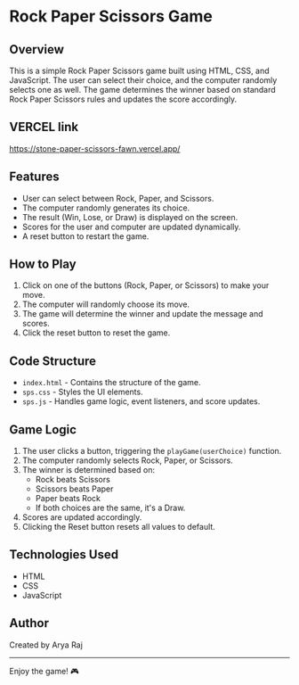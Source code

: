 # Rock Paper Scissors Game

## Overview
This is a simple Rock Paper Scissors game built using HTML, CSS, and JavaScript. The user can select their choice, and the computer randomly selects one as well. The game determines the winner based on standard Rock Paper Scissors rules and updates the score accordingly.

## VERCEL link
https://stone-paper-scissors-fawn.vercel.app/

## Features
- User can select between Rock, Paper, and Scissors.
- The computer randomly generates its choice.
- The result (Win, Lose, or Draw) is displayed on the screen.
- Scores for the user and computer are updated dynamically.
- A reset button to restart the game.

## How to Play
1. Click on one of the buttons (Rock, Paper, or Scissors) to make your move.
2. The computer will randomly choose its move.
3. The game will determine the winner and update the message and scores.
4. Click the reset button to reset the game.

## Code Structure
- `index.html` - Contains the structure of the game.
- `sps.css` - Styles the UI elements.
- `sps.js` - Handles game logic, event listeners, and score updates.

## Game Logic
1. The user clicks a button, triggering the `playGame(userChoice)` function.
2. The computer randomly selects Rock, Paper, or Scissors.
3. The winner is determined based on:
   - Rock beats Scissors
   - Scissors beats Paper
   - Paper beats Rock
   - If both choices are the same, it's a Draw.
4. Scores are updated accordingly.
5. Clicking the Reset button resets all values to default.


## Technologies Used
- HTML
- CSS
- JavaScript

## Author
Created by Arya Raj

---
Enjoy the game! 🎮

